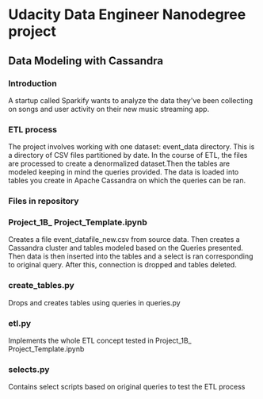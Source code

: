 # Udacity Data Engineer Nanodegree project

## Data Modeling with Cassandra

### Introduction

A startup called Sparkify wants to analyze the data they've been collecting on songs and user activity on their new music streaming app. 

### ETL process
The project involves working with one dataset: event_data directory. This is a directory of CSV files partitioned by date. In the course of ETL, the files are processed 
to create a denormalized dataset.Then the tables are modeled keeping in mind the queries provided. The data is loaded  into tables you create in Apache Cassandra 
on which the queries can be ran.

### Files in repository

### Project_1B_ Project_Template.ipynb
Creates a file event_datafile_new.csv from source data. Then creates a Cassandra cluster and tables modeled based on the Queries presented. Then data is then inserted into the 
tables and a select is ran corresponding to original query. After this, connection is dropped and tables deleted.

### create_tables.py
Drops and creates tables using queries in queries.py

### etl.py
Implements the whole ETL concept tested in Project_1B_ Project_Template.ipynb

### selects.py
Contains select scripts based on original queries to test the ETL process

